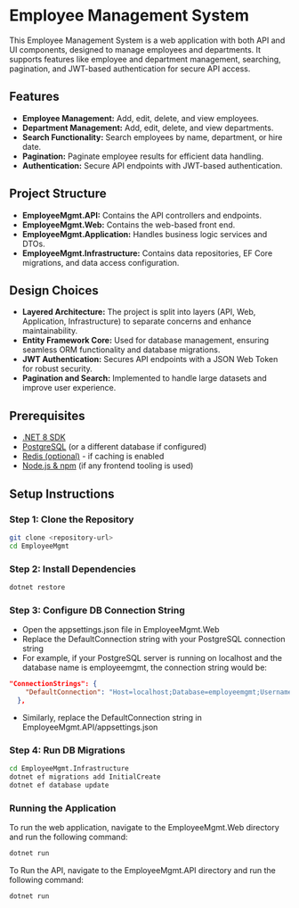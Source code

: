 # Employee Management System

This Employee Management System is a web application with both API and UI components, designed to manage employees and departments. It supports features like employee and department management, searching, pagination, and JWT-based authentication for secure API access.

## Features
- **Employee Management:** Add, edit, delete, and view employees.
- **Department Management:** Add, edit, delete, and view departments.
- **Search Functionality:** Search employees by name, department, or hire date.
- **Pagination:** Paginate employee results for efficient data handling.
- **Authentication:** Secure API endpoints with JWT-based authentication.

## Project Structure
- **EmployeeMgmt.API:** Contains the API controllers and endpoints.
- **EmployeeMgmt.Web:** Contains the web-based front end.
- **EmployeeMgmt.Application:** Handles business logic services and DTOs.
- **EmployeeMgmt.Infrastructure:** Contains data repositories, EF Core migrations, and data access configuration.

## Design Choices
- **Layered Architecture:** The project is split into layers (API, Web, Application, Infrastructure) to separate concerns and enhance maintainability.
- **Entity Framework Core:** Used for database management, ensuring seamless ORM functionality and database migrations.
- **JWT Authentication:** Secures API endpoints with a JSON Web Token for robust security.
- **Pagination and Search:** Implemented to handle large datasets and improve user experience.

## Prerequisites
- [.NET 8 SDK](https://dotnet.microsoft.com/download/dotnet/)
- [PostgreSQL](https://www.postgresql.org/download/) (or a different database if configured)
- [Redis (optional)](https://redis.io/download) - if caching is enabled
- [Node.js & npm](https://nodejs.org/en/download/) (if any frontend tooling is used)

## Setup Instructions

### Step 1: Clone the Repository
```bash
git clone <repository-url>
cd EmployeeMgmt
```

### Step 2: Install Dependencies
```bash
dotnet restore
```


### Step 3: Configure DB Connection String
- Open the appsettings.json file in EmployeeMgmt.Web 
- Replace the DefaultConnection string with your PostgreSQL connection string
- For example, if your PostgreSQL server is running on localhost and the database name is employeemgmt, the connection string would be:

```json
"ConnectionStrings": {
    "DefaultConnection": "Host=localhost;Database=employeemgmt;Username=your_username;Password=your_password"
  },
```
- Similarly, replace the DefaultConnection string in EmployeeMgmt.API/appsettings.json



### Step 4: Run DB Migrations
```bash
cd EmployeeMgmt.Infrastructure
dotnet ef migrations add InitialCreate
dotnet ef database update
```

### Running the Application

To run the web application, navigate to the EmployeeMgmt.Web directory and run the following command:

```bash
dotnet run
```

To Run the API, navigate to the EmployeeMgmt.API directory and run the following command:

```bash
dotnet run
```



